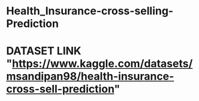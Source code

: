 # Health_Insurance-cross-selling-Prediction
# DATASET LINK "https://www.kaggle.com/datasets/msandipan98/health-insurance-cross-sell-prediction"

